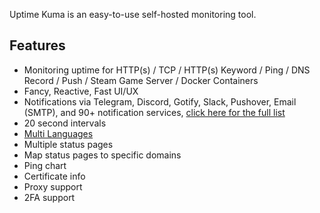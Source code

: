 Uptime Kuma is an easy-to-use self-hosted monitoring tool.

## Features
- Monitoring uptime for HTTP(s) / TCP / HTTP(s) Keyword / Ping / DNS Record / Push / Steam Game Server / Docker Containers
- Fancy, Reactive, Fast UI/UX
- Notifications via Telegram, Discord, Gotify, Slack, Pushover, Email (SMTP), and 90+ notification services, [click here for the full list](https://github.com/louislam/uptime-kuma/tree/master/src/components/notifications)
- 20 second intervals
- [Multi Languages](https://github.com/louislam/uptime-kuma/tree/master/src/lang)
- Multiple status pages
- Map status pages to specific domains
- Ping chart
- Certificate info
- Proxy support
- 2FA support